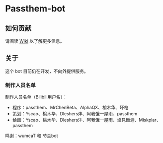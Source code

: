 # Passthem-bot

## 如何贡献

请阅读 [Wiki](https://github.com/Passthem-desu/passthem-bot/wiki) 以了解更多信息。

## 关于

这个 bot 目前仍在开发，不向外提供服务。

### 制作人员名单

制作人员名单（Bilibili用户名）：

- 程序：passthem、MrChenBeta、AlphaQX、榆木华、坏枪
- 策划：Yscao、榆木华、Dleshers沣、阿我饿一屋雨、passthem
- 绘画：Yscao、榆木华、Dleshers沣、阿我饿一屋雨、塩見斷漄、Miskplar、passthem

鸣谢：wumcaT 和 芍兰bot
